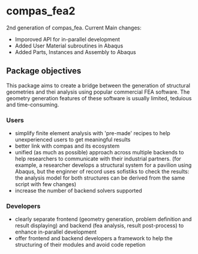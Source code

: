 # compas_fea2

2nd generation of compas_fea. Current Main changes:

* Imporoved API for in-parallel development
* Added User Material subroutines in Abaqus
* Added Parts, Instances and Assembly to Abaqus

## Package objectives

This package aims to create a bridge between the generation of structural geometries and thei analysis
using popular commercial FEA software. The geometry generation features of these software is usually
limited, teduious and time-consuming.

### Users

* simplify finite element analysis with 'pre-made' recipes to help unexperienced users to get meaningful results
* better link with compas and its ecosystem
* unified (as much as possible) approach across multiple backends to help researchers to communicate with their industrial partners. (for example, a researcher develops a structural system for a pavilion using Abaqus, but the enginner of record uses sofistiks to check the results: the analysis model for both structures can be derived from the same script with few changes)
* increase the number of backend solvers supported

### Developers

* clearly separate frontend (geometry generation, problem definition and result displaying) and backend (fea analysis, result post-process) to enhance in-parallel development
* offer frontend and backend developers a framework to help the structuring of their modules and avoid code repetion
